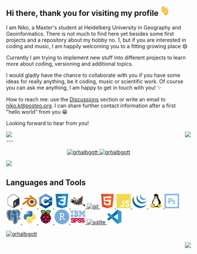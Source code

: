 ## Hi there, thank you for visiting my profile <img src="https://github.com/ABSphreak/ABSphreak/blob/master/gifs/Hi.gif" width="24px" height="30px"/>

I am Niko, a Master's student at Heidelberg University in Geography and Geoinformatics. There is not much to find here yet besides some first projects and a repository about my hobby no. 1, but if you are interested in coding and music, I am happily welcoming you to a fitting growing place 😄

Currently I am trying to implement new stuff into different projects to learn more about coding, versioning and additional topics.

I would gladly have the chance to collaborate with you if you have some ideas for really anything, be it coding, music or scientific work. 
Of course you can ask me anything, I am happy to get in touch with you! ✨

How to reach me: use the <a href="https://github.com/GrHalbgott/GrHalbgott/discussions">Discussions</a> section or write an email to <niko.k@posteo.org>.
I can share further contact information after a first "hello world" from you 😁

Looking forward to hear from you!

<img align="left" src="https://readme-typing-svg.demolab.com?font=Fira+Code&size=26&duration=2500&pause=500&color=1FCBF7&center=true&vCenter=true&width=440&height=45&lines=Geography;Human+aid;Nature">
<img align="right" src="https://readme-typing-svg.demolab.com?font=Fira+Code&size=26&duration=2500&pause=500&color=8C1AFF&center=true&vCenter=true&width=440&height=45&lines=Geoinformatics;Sustainability;Music">
<br/>
---
<!--
    ![](https://komarev.com/ghpvc/?username=grhalbgott&label=PROFILE+VIEWS)
-->

<p align="center">
  <a href="https://github.com/ryo-ma/github-profile-trophy"> <img src="https://github-profile-trophy.vercel.app/?username=grhalbgott&theme=dracula&row=2&column=3" height="192px" alt="grhalbgott"/> </a>
  <a href="https://github.com/anuraghazra/github-readme-stats"><img src="https://github-readme-stats.vercel.app/api?username=grhalbgott&show_icons=true&theme=dracula&include_all_commits=true" height="192px" alt="grhalbgott"/> </a>
</p>

![](http://github-profile-summary-cards.vercel.app/api/cards/profile-details?username=grhalbgott&theme=github_dark)

## Languages and Tools

<a href="https://www.gnu.org/software/bash/" target="_blank"> <img src="https://github.com/devicons/devicon/blob/master/icons/bash/bash-original.svg" alt="bash" width="40" height="40"/> </a>
<a href="https://www.blender.org" target="_blank"> <img src="https://github.com/devicons/devicon/blob/master/icons/blender/blender-original.svg" alt="blender" width="40" height="40"/> </a> 
<a href="https://www.w3schools.com/cpp/" target="_blank"> <img src="https://raw.githubusercontent.com/devicons/devicon/master/icons/cplusplus/cplusplus-original.svg" alt="cplusplus" width="40" height="40"/> </a> 
<a href="https://www.w3schools.com/css/" target="_blank"> <img src="https://github.com/devicons/devicon/blob/master/icons/css3/css3-original.svg" alt="css" width="40" height="40"/> </a> 
<a href="https://www.gimp.org" target="_blank"> <img src="https://github.com/devicons/devicon/blob/master/icons/gimp/gimp-original.svg" alt="gimp" width="40" height="40"/> </a> 
<a href="https://git-scm.com/" target="_blank"> <img src="https://www.vectorlogo.zone/logos/git-scm/git-scm-icon.svg" alt="git" width="40" height="40"/> </a> 
<a href="https://www.w3schools.com/html/" target="_blank"> <img src="https://github.com/devicons/devicon/blob/master/icons/html5/html5-original.svg" alt="html" width="40" height="40"/> </a> 
<a href="https://www.w3schools.com/js/" target="_blank"> <img src="https://github.com/devicons/devicon/blob/master/icons/javascript/javascript-plain.svg" alt="javascript" width="40" height="40"/> </a> 
<a href="https://jquery.com" target="_blank"> <img src="https://github.com/devicons/devicon/blob/master/icons/jquery/jquery-original.svg" alt="jquery" width="40" height="40"/> </a> 
<a href="https://www.linux.org/" target="_blank"> <img src="https://raw.githubusercontent.com/devicons/devicon/master/icons/linux/linux-original.svg" alt="linux" width="40" height="40"/> </a> 
<a href="https://www.photoshop.com/en" target="_blank"> <img src="https://raw.githubusercontent.com/devicons/devicon/master/icons/photoshop/photoshop-line.svg" alt="photoshop" width="40" height="40"/> </a> 
<a href="https://www.postgresql.org" target="_blank"> <img src="https://github.com/devicons/devicon/blob/master/icons/postgresql/postgresql-original.svg" alt="python" width="40" height="40"/> </a> 
<a href="https://www.python.org" target="_blank"> <img src="https://raw.githubusercontent.com/devicons/devicon/master/icons/python/python-original.svg" alt="python" width="40" height="40"/> </a> 
<a href="https://www.raspberrypi.com" target="_blank"> <img src="https://github.com/devicons/devicon/blob/master/icons/raspberrypi/raspberrypi-original.svg" alt="raspberrypi" width="40" height="40"/> </a> 
<a href="https://www.rstudio.com" target="_blank"> <img src="https://github.com/devicons/devicon/blob/master/icons/rstudio/rstudio-original.svg" alt="rstudio" width="40" height="40"/> </a> 
<a href="https://www.ibm.com/de-de/analytics/spss-statistics-software" target="_blank"> <img src="https://github.com/devicons/devicon/blob/master/icons/spss/spss-original.svg" alt="spss" width="40" height="40"/> </a> 
<a href="https://www.sqlite.org/" target="_blank"> <img src="https://www.vectorlogo.zone/logos/sqlite/sqlite-icon.svg" alt="sqlite" width="40" height="40"/> </a> 
<a href="https://code.visualstudio.com" target="_blank"> <img src="https://github.com/devicons/devicon/blob/master/icons/vscode/vscode-original.svg" alt="vscode" width="40" height="40"/> </a> 

<a href="https://github.com/anuraghazra/github-readme-stats">
  <img align="center" src="https://github-readme-stats.vercel.app/api/top-langs/?username=grhalbgott&theme=dracula&layout=compact" alt="grhalbgott"/>
</a>

<a href="https://spotify-github-profile.vercel.app/api/view?uid=w2on4iq7y2j9cw928mivcrf9c&redirect=true"><img align="right" src="https://spotify-github-profile.vercel.app/api/view?uid=w2on4iq7y2j9cw928mivcrf9c&cover_image=true&theme=natemoo-re&show_offline=true&background_color=121212&bar_color_cover=true&bar_color=53b14f"></a>
